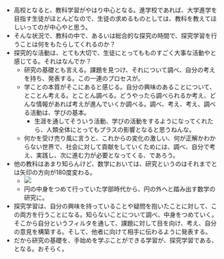 - 高校となると、教科学習がやはり中心となる。進学校であれば、大学進学を目指す生徒がほとんどなので、生徒の求めるものとしては、教科を教えてほしいってのが中心やと思う。
- そんな状況で、教科の中で、あるいは総合的な探究の時間で、探究学習を行うことは何をもたらしてくれるのか？
- 探究的な活動は、とても大切で、生徒にとってもものすごく大事な活動やと感じてる。それはなんでか？
	- 研究の基礎とも言える。課題を見つけ、それについて調べ、自分の考えを持ち、発表する。この一連のプロセスが。
	- 学ことの本質がそこにあると感じる。自分の興味のあることについて、とことん考える。とことん調べる。どうやったら調べられるか考え、どんな情報があれば考えが進んでいくか調べる。調べ、考え、考え、調べる活動は、学びの基本。
		- 生涯を通してそういう活動、学びの活動をするようになってくれたら、人類全体にとってもプラスの影響となると思うねんな。
	- 何かを受け売り風に言うと、これからの変化の激しい、何が正解かわからない世界で、社会に対して貢献をしていくためには、調べ、自分で考え、実践し、次に進む力が必要となってくる、であろう。
- 他の教科はあまり知らんけど、数学においては、研究というのはそれまでとは矢印の方向が180度変わる。
	- ![](https://i1.wp.com/farm8.static.flickr.com/7410/16531380755_eab6ff4864.jpg)
	- 円の中身をつめて行っていた学部時代から、円の外へと踏み出す数学の研究に。
- 探究学習は、自分の興味を持っていることや疑問を抱いたことに対して、この両方を行うことになる。知らないことについて調べ、中身をつめていく。そこから自分というフィルタを通して、課題に対して目を向け、考え、自分の意見を構築する。そして、他者に向けて相手に伝わるように発表する。
- だから研究の基礎を、手始めを学ぶことができる学習が、探究学習である、となる。おそらく。
